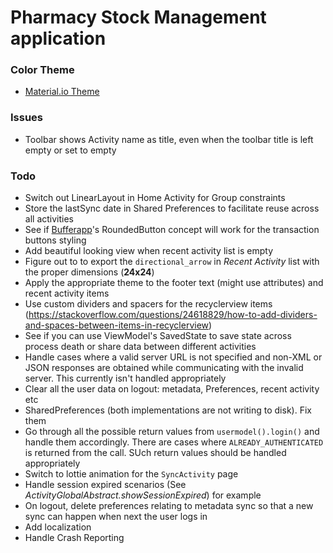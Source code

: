 # Pharmacy Stock Management application

### Color Theme

- [Material.io Theme](https://material.io/resources/color/#!/?view.left=0&view.right=0&primary.color=212121&secondary.color=62A3BB)


### Issues

- Toolbar shows Activity name as title, even when the toolbar title is left empty or set to empty


### Todo

- Switch out LinearLayout in Home Activity for Group constraints
- Store the lastSync date in Shared Preferences to facilitate reuse across all activities
- See if [Bufferapp](https://github.com/bufferapp/android-components/blob/main/app/src/main/java/org/buffer/android/components/RoundedButton.kt)'s 
  RoundedButton concept will work for the transaction buttons styling
- Add beautiful looking view when recent activity list is empty
- Figure out to to export the `directional_arrow` in _Recent Activity_ list with the 
  proper dimensions (**24x24**)
- Apply the appropriate theme to the footer text (might use attributes) and recent activity items
- Use custom dividers and spacers for the recyclerview items 
  (https://stackoverflow.com/questions/24618829/how-to-add-dividers-and-spaces-between-items-in-recyclerview)
- See if you can use ViewModel's SavedState to save state across process death or share data between
  different activities
- Handle cases where a valid server URL is not specified and non-XML or JSON responses are obtained
while communicating with the invalid server. This currently isn't handled appropriately
- Clear all the user data on logout: metadata, Preferences, recent activity etc
- SharedPreferences (both implementations are not writing to disk). Fix them
- Go through all the possible return values from `usermodel().login()` and handle them accordingly. 
  There are cases where `ALREADY_AUTHENTICATED` is returned from the call. SUch return values should be
  handled appropriately
- Switch to lottie animation for the `SyncActivity` page
- Handle session expired scenarios (See _ActivityGlobalAbstract.showSessionExpired_) for example
- On logout, delete preferences relating to metadata sync so that a new sync can happen
  when next the user logs in
- Add localization
- Handle Crash Reporting